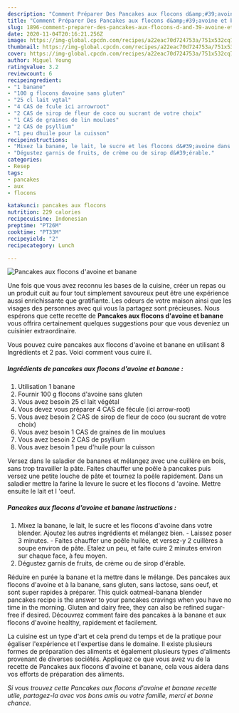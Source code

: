 ```yaml
---
description: "Comment Préparer Des Pancakes aux flocons d&amp;#39;avoine et banane"
title: "Comment Préparer Des Pancakes aux flocons d&amp;#39;avoine et banane"
slug: 1896-comment-preparer-des-pancakes-aux-flocons-d-and-39-avoine-et-banane
date: 2020-11-04T20:16:21.256Z
image: https://img-global.cpcdn.com/recipes/a22eac70d724753a/751x532cq70/pancakes-aux-flocons-davoine-et-banane-photo-principale-de-la-recette.jpg
thumbnail: https://img-global.cpcdn.com/recipes/a22eac70d724753a/751x532cq70/pancakes-aux-flocons-davoine-et-banane-photo-principale-de-la-recette.jpg
cover: https://img-global.cpcdn.com/recipes/a22eac70d724753a/751x532cq70/pancakes-aux-flocons-davoine-et-banane-photo-principale-de-la-recette.jpg
author: Miguel Young
ratingvalue: 3.2
reviewcount: 6
recipeingredient:
- "1 banane"
- "100 g flocons davoine sans gluten"
- "25 cl lait vgtal"
- "4 CAS de fcule ici arrowroot"
- "2 CAS de sirop de fleur de coco ou sucrant de votre choix"
- "1 CAS de graines de lin moulues"
- "2 CAS de psyllium"
- "1 peu dhuile pour la cuisson"
recipeinstructions:
- "Mixez la banane, le lait, le sucre et les flocons d&#39;avoine dans votre blender. Ajoutez les autres ingrédients et mélangez bien. Laissez poser 3 minutes. Faites chauffer une poêle huilée, et versez-y 2 cuillères à soupe environ de pâte. Etalez un peu, et faite cuire 2 minutes environ sur chaque face, à feu moyen."
- "Dégustez garnis de fruits, de crème ou de sirop d&#39;érable."
categories:
- Resep
tags:
- pancakes
- aux
- flocons

katakunci: pancakes aux flocons 
nutrition: 229 calories
recipecuisine: Indonesian
preptime: "PT26M"
cooktime: "PT33M"
recipeyield: "2"
recipecategory: Lunch

---
```



![Pancakes aux flocons d&#39;avoine et banane](https://img-global.cpcdn.com/recipes/a22eac70d724753a/751x532cq70/pancakes-aux-flocons-davoine-et-banane-photo-principale-de-la-recette.jpg)

Une fois que vous avez reconnu les bases de la cuisine, créer un repas ou un produit cuit au four tout simplement savoureux peut être une expérience aussi enrichissante que gratifiante. Les odeurs de votre maison ainsi que les visages des personnes avec qui vous la partagez sont précieuses. Nous espérons que cette recette de <strong> Pancakes aux flocons d&#39;avoine et banane </strong> vous offrira certainement quelques suggestions pour que vous deveniez un cuisinier extraordinaire.

<!--inarticleads1-->

Vous pouvez cuire pancakes aux flocons d&#39;avoine et banane en utilisant 8 Ingrédients et 2 pas. Voici comment vous cuire il.

##### Ingrédients de pancakes aux flocons d&#39;avoine et banane :

1. Utilisation 1 banane
1. Fournir 100 g flocons d&#39;avoine sans gluten
1. Vous avez besoin 25 cl lait végétal
1. Vous devez vous préparer 4 CAS de fécule (ici arrow-root)
1. Vous avez besoin 2 CAS de sirop de fleur de coco (ou sucrant de votre choix)
1. Vous avez besoin 1 CAS de graines de lin moulues
1. Vous avez besoin 2 CAS de psyllium
1. Vous avez besoin 1 peu d&#39;huile pour la cuisson


Versez dans le saladier de bananes et mélangez avec une cuillère en bois, sans trop travailler la pâte. Faites chauffer une poêle à pancakes puis versez une petite louche de pâte et tournez la poêle rapidement. Dans un saladier mettre la farine la levure le sucre et les flocons d &#39;avoine. Mettre ensuite le lait et l &#39;oeuf. 

<!--inarticleads2-->

##### Pancakes aux flocons d&#39;avoine et banane instructions :

1. Mixez la banane, le lait, le sucre et les flocons d&#39;avoine dans votre blender. Ajoutez les autres ingrédients et mélangez bien. - Laissez poser 3 minutes. - Faites chauffer une poêle huilée, et versez-y 2 cuillères à soupe environ de pâte. Etalez un peu, et faite cuire 2 minutes environ sur chaque face, à feu moyen.
1. Dégustez garnis de fruits, de crème ou de sirop d&#39;érable.


Réduire en purée la banane et la mettre dans le mélange. Des pancakes aux flocons d&#39;avoine et à la banane, sans gluten, sans lactose, sans oeuf, et sont super rapides à préparer. This quick oatmeal-banana blender pancakes recipe is the answer to your pancakes cravings when you have no time in the morning. Gluten and dairy free, they can also be refined sugar-free if desired. Découvrez comment faire des pancakes à la banane et aux flocons d&#39;avoine healthy, rapidement et facilement. 

<!--inarticleads1-->

<p>
La cuisine est un type d'art et cela prend du temps et de la pratique pour égaliser l'expérience et l'expertise dans le domaine. Il existe plusieurs formes de préparation des aliments et également plusieurs types d'aliments provenant de diverses sociétés. Appliquez ce que vous avez vu de la recette de Pancakes aux flocons d&#39;avoine et banane, cela vous aidera dans vos efforts de préparation des aliments.
</p>

<p>
<i>Si vous trouvez cette Pancakes aux flocons d&#39;avoine et banane recette utile, partagez-la avec vos bons amis ou votre famille, merci et bonne chance.</i>
</p>
